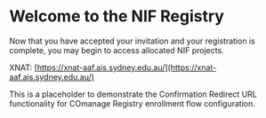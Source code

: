 
# Welcome to the NIF Registry

Now that you have accepted your invitation 
and your registration is complete, you may
begin to access allocated NIF projects.

XNAT: [https://xnat-aaf.ais.sydney.edu.au/](https://xnat-aaf.ais.sydney.edu.au/)

This is a placeholder to demonstrate the Confirmation
Redirect URL functionality for COmanage Registry enrollment
flow configuration.
